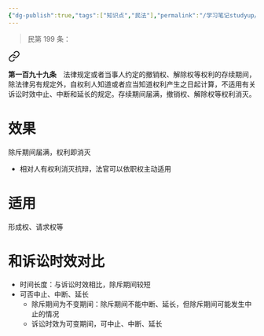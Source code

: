 ```yaml
---
{"dg-publish":true,"tags":["知识点","民法"],"permalink":"/学习笔记studyup/民法总论/除斥期间/","dgPassFrontmatter":true,"created":"2024-11-14T10:10:31.656+08:00","updated":"2024-11-14T17:22:05.384+08:00"}
---
```


>民第 199 条：
<div class="transclusion internal-embed is-loaded"><a class="markdown-embed-link" href="/////#t199" aria-label="Open link"><svg xmlns="http://www.w3.org/2000/svg" width="24" height="24" viewBox="0 0 24 24" fill="none" stroke="currentColor" stroke-width="2" stroke-linecap="round" stroke-linejoin="round" class="svg-icon lucide-link"><path d="M10 13a5 5 0 0 0 7.54.54l3-3a5 5 0 0 0-7.07-7.07l-1.72 1.71"></path><path d="M14 11a5 5 0 0 0-7.54-.54l-3 3a5 5 0 0 0 7.07 7.07l1.71-1.71"></path></svg></a><div class="markdown-embed">



**第一百九十九条**　法律规定或者当事人约定的撤销权、解除权等权利的存续期间，除法律另有规定外，自权利人知道或者应当知道权利产生之日起计算，不适用有关诉讼时效中止、中断和延长的规定。存续期间届满，撤销权、解除权等权利消灭。 

</div></div>

# 效果
除斥期间届满，权利即消灭
- 相对人有权利消灭抗辩，法官可以依职权主动适用
# 适用
形成权、请求权等
# 和诉讼时效对比
- 时间长度：与诉讼时效相比，除斥期间较短
- 可否中止、中断、延长
	- 除斥期间为不变期间：除斥期间不能中断、延长，但除斥期间可能发生中止的情况
	- 诉讼时效为可变期间，可中止、中断、延长